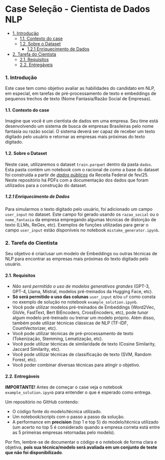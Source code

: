 Case Seleção - Cientista de Dados NLP
=================

* [1. Introdução](#1-introdução)
    * [1.1. Contexto do case](#11-contexto-do-case)
    * [1.2. Sobre o Dataset](#12-sobre-o-dataset)
      * [1.2.1 Enriquecimento de Dados](#121-enriquecimento-de-dados)
* [2. Tarefa do Cientista](#2-tarefa-do-cientista)
    * [2.1. Requisitos](#21-requisitos)
    * [2.2. Entregáveis](#22-entregáveis)


### 1. Introdução

Este case tem como objetivo avaliar as habilidades do candidato em NLP, em especial, em tarefas de pré-processamento de texto e embeddings de pequenos trechos de texto (Nome Fantasia/Razão Social de Empresas).

#### 1.1. Contexto do case

Imagine que você é um cientista de dados em uma empresa. Seu time está desenvolvendo um sistema de busca de empresas Brasileiras pelo nome fantasia ou razão social. O sistema deverá ser capaz de receber um texto digitado pelo usuário e retornar as empresas mais próximas do texto digitado.

#### 1.2. Sobre o Dataset

Neste case, utilizaremos o dataset `train.parquet` dentro da pasta `dados`. Esta pasta contém um notebook com o racional de como a base do dataset foi construída a partir de [*dados públicos*](https://arquivos.receitafederal.gov.br/dados/cnpj/dados_abertos_cnpj/2025-02/) da Receita Federal de fev/25. Neste repositório há PDFs com a documentação dos dados que foram utilizados para a construção do dataset.

##### 1.2.1 Enriquecimento de Dados

Para simularmos o texto digitado pelo usuário, foi adicionado um campo `user_input` no dataset. Este campo foi gerado usando os `razao_social` ou o `nome_fantasia` da empresa empregando algumas técnicas de distorção de texto (LLMs, ReGex, etc). Exemplos de funções utilizadas para gerar o campo `user_input` estão disponíveis no notebook `mistake_generator.ipynb`.

### 2. Tarefa do Cientista

Seu objetivo é criar/usar um modelo de Embeddings ou outras técnicas de NLP para encontrar as empresas mais próximas do texto digitado pelo usuário. 

#### 2.1. Requisitos

- *Não será permitido o uso de modelos generativos grandes* (GPT-3, GPT-4, Llama, Mistral, modelos pré-treinados da Hugging Face, etc).
- **Só será permitido o uso das colunas** `user_input` e/ou `uf` como consta no exemplo de solução no notebook `example_solution.ipynb`.
- Você pode utilizar modelos pré-treinados de Embeddings (Word2Vec, GloVe, FastText, Bert BiEncoders, CrossEncoders, etc), pode *tunar* algum modelo pré-treinado ou treinar um modelo próprio. Além disso, também pode utilizar técnicas clássicas de NLP (TF-IDF, CountVectorizer, etc).
- Você pode utilizar técnicas de pré-processamento de texto (Tokenização, Stemming, Lematização, etc).
- Você pode utilizar técnicas de similaridade de texto (Cosine Similarity, Jaccard Similarity, etc).
- Você pode utilizar técnicas de classificação de texto (SVM, Random Forest, etc).
- Você poder combinar diversas técnicas para atingir o objetivo.

#### 2.2. Entregáveis

**IMPORTANTE!** Antes de começar o case veja o notebook `example_solution.ipynb` para entender o que é esperado como entrega.

Um repositório no GitHub contendo:
- O código fonte do modelo/técnica utilizado.
- Um notebook/scripts com o passo a passo da solução.
- A performance em **precision** (top 1 e top 5) do modelo/técnica utilizado (um acerto no top 5 é considerado quando a empresa correta está entre as 5 primeiras empresas retornadas pelo modelo).

Por fim, lembre-se de documentar o código e o notebook de forma clara e objetiva, **pois sua técnica/modelo será avaliada em um conjunto de teste que não foi disponibilizado**.

